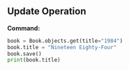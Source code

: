 ## Update Operation

**Command:**
```python
book = Book.objects.get(title="1984")
book.title = "Nineteen Eighty-Four"
book.save()
print(book.title)
